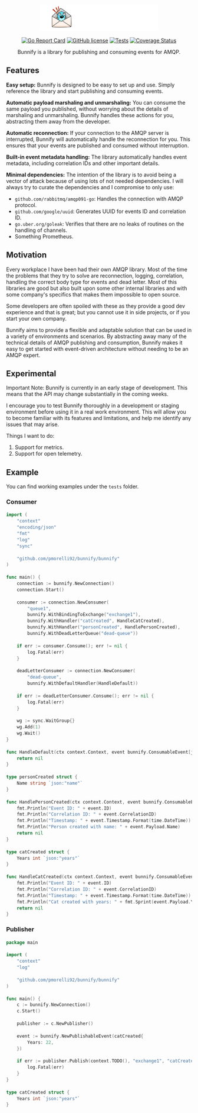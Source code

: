 <p align="center">
    <img src="logo.png" width="320px">
</p>

<div align="center">

[![Go Report Card](https://goreportcard.com/badge/github.com/pmorelli92/bunnify)](https://goreportcard.com/report/github.com/pmorelli92/bunnify)
[![GitHub license](https://img.shields.io/github/license/pmorelli92/bunnify)](LICENSE)
[![Tests](https://github.com/pmorelli92/bunnify/actions/workflows/main.yaml/badge.svg?branch=main)](https://github.com/pmorelli92/bunnify/actions/workflows/main.yaml)
[![Coverage Status](https://coveralls.io/repos/github/pmorelli92/bunnify/badge.svg?branch=main)](https://coveralls.io/github/pmorelli92/bunnify?branch=main)

Bunnify is a library for publishing and consuming events for AMQP.

</div>

## Features

**Easy setup:** Bunnify is designed to be easy to set up and use. Simply reference the library and start publishing and consuming events.

**Automatic payload marshaling and unmarshaling:** You can consume the same payload you published, without worrying about the details of marshaling and unmarshaling. Bunnify handles these actions for you, abstracting them away from the developer.

**Automatic reconnection:** If your connection to the AMQP server is interrupted, Bunnify will automatically handle the reconnection for you. This ensures that your events are published and consumed without interruption.

**Built-in event metadata handling:** The library automatically handles event metadata, including correlation IDs and other important details.

**Minimal dependencies:** The intention of the library is to avoid being a vector of attack because of using lots of not needed dependencies. I will always try to curate the dependencies and I compromise to only use:

- `github.com/rabbitmq/amqp091-go`: Handles the connection with AMQP protocol.
- `github.com/google/uuid`: Generates UUID for events ID and correlation ID.
- `go.uber.org/goleak`: Verifies that there are no leaks of routines on the handling of channels.
- Something Prometheus.

## Motivation

Every workplace I have been had their own AMQP library. Most of the time the problems that they try to solve are reconnection, logging, correlation, handling the correct body type for events and dead letter. Most of this libraries are good but also built upon some other internal libraries and with some company's specifics that makes them impossible to open source.

Some developers are often spoiled with these as they provide a good dev experience and that is great; but you cannot use it in side projects, or if you start your own company.

Bunnify aims to provide a flexible and adaptable solution that can be used in a variety of environments and scenarios. By abstracting away many of the technical details of AMQP publishing and consumption, Bunnify makes it easy to get started with event-driven architecture without needing to be an AMQP expert.

## Experimental

Important Note: Bunnify is currently in an early stage of development. This means that the API may change substantially in the coming weeks.

I encourage you to test Bunnify thoroughly in a development or staging environment before using it in a real work environment. This will allow you to become familiar with its features and limitations, and help me identify any issues that may arise.

Things I want to do:

1. Support for metrics.
2. Support for open telemetry.

## Example

You can find working examples under the `tests` folder.

### Consumer

```go
import (
	"context"
	"encoding/json"
	"fmt"
	"log"
	"sync"

	"github.com/pmorelli92/bunnify/bunnify"
)

func main() {
	connection := bunnify.NewConnection()
	connection.Start()

	consumer := connection.NewConsumer(
		"queue1",
		bunnify.WithBindingToExchange("exchange1"),
		bunnify.WithHandler("catCreated", HandleCatCreated),
		bunnify.WithHandler("personCreated", HandlePersonCreated),
		bunnify.WithDeadLetterQueue("dead-queue"))

	if err := consumer.Consume(); err != nil {
		log.Fatal(err)
	}

	deadLetterConsumer := connection.NewConsumer(
		"dead-queue",
		bunnify.WithDefaultHandler(HandleDefault))

	if err := deadLetterConsumer.Consume(); err != nil {
		log.Fatal(err)
	}

	wg := sync.WaitGroup{}
	wg.Add(1)
	wg.Wait()
}

func HandleDefault(ctx context.Context, event bunnify.ConsumableEvent[json.RawMessage]) error {
	return nil
}

type personCreated struct {
	Name string `json:"name"`
}

func HandlePersonCreated(ctx context.Context, event bunnify.ConsumableEvent[personCreated]) error {
	fmt.Println("Event ID: " + event.ID)
	fmt.Println("Correlation ID: " + event.CorrelationID)
	fmt.Println("Timestamp: " + event.Timestamp.Format(time.DateTime))
	fmt.Println("Person created with name: " + event.Payload.Name)
	return nil
}

type catCreated struct {
	Years int `json:"years"`
}

func HandleCatCreated(ctx context.Context, event bunnify.ConsumableEvent[catCreated]) error {
	fmt.Println("Event ID: " + event.ID)
	fmt.Println("Correlation ID: " + event.CorrelationID)
	fmt.Println("Timestamp: " + event.Timestamp.Format(time.DateTime))
	fmt.Println("Cat created with years: " + fmt.Sprint(event.Payload.Years))
	return nil
}
```

### Publisher

```go
package main

import (
	"context"
	"log"

	"github.com/pmorelli92/bunnify/bunnify"
)

func main() {
	c := bunnify.NewConnection()
	c.Start()

	publisher := c.NewPublisher()

	event := bunnify.NewPublishableEvent(catCreated{
		Years: 22,
	})

	if err := publisher.Publish(context.TODO(), "exchange1", "catCreated", event); err != nil {
		log.Fatal(err)
	}
}

type catCreated struct {
	Years int `json:"years"`
}
```
